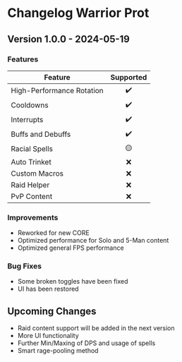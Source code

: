 # Changelog Warrior Prot

## Version 1.0.0 - 2024-05-19

### Features
| Feature              | Supported |
|----------------------|:-----------:|
| High-Performance Rotation    | ✔️        |
| Cooldowns            | ✔️        |
| Interrupts           | ✔️        |
| Buffs and Debuffs    | ✔️        |
| Racial Spells        | 🟡        |
| Auto Trinket         | ❌        |
| Custom Macros        | ❌        |
| Raid Helper          | ❌        |
| PvP Content          | ❌        |

### Improvements
- Reworked for new CORE
- Optimized performance for Solo and 5-Man content
- Optimized general FPS performance

### Bug Fixes
- Some broken toggles have been fixed
- UI has been restored

## Upcoming Changes
- Raid content support will be added in the next version
- More UI functionality
- Further Min/Maxing of DPS and usage of spells
- Smart rage-pooling method
